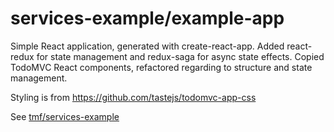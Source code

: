 # services-example/example-app

Simple React application, generated with create-react-app.
Added react-redux for state management and redux-saga for async state effects.
Copied TodoMVC React components, refactored regarding to structure and state management.

Styling is from https://github.com/tastejs/todomvc-app-css

See [tmf/services-example](https://github.com/tmf/services-example)